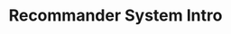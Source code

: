 ---
category: 'research'
title: 'Recommander System Intro'
note: 'For Identifying Opportunities to Invite it to GPU'
---